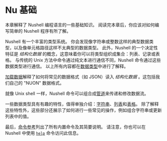 # Nu 基础

本章解释了 Nushell 编程语言的一些基础知识。
阅读完本章后，你应该对如何编写简单的 Nushell 程序有所了解。

Nushell 有一个丰富的类型系统。
你会发现像字符串或整数这样的典型数据类型，以及像单元格路径这样不太典型的数据类型。
此外，Nushell 的一个决定性特征是 _结构化数据_ 的概念，这意味着你可以将类型组织成集合：列表、记录或表格。
与传统的 Unix 方法中命令通过纯文本进行通信不同，Nushell 命令通过这些数据类型进行通信。
以上所有内容都在[数据类型](types_of_data.md)中进行了解释。

[加载数据](loading_data.md)解释了如何将常见的数据格式（如 JSON）读入 _结构化数据_ 。这包括我们自己的 "NUON" 数据格式。

就像 Unix shell 一样，Nushell 命令可以组合成[管道](pipelines.md)来传递和修改数据流。

一些数据类型具有有趣的特性，值得单独介绍：[字符串](working_with_strings.md)、[列表](working_with_lists.md)和[表格](working_with_tables.md)。
除了解释这些特性外，这些部分还展示了如何进行一些常见的操作，例如组合字符串或更新列表中的值。

最后，[命令参考](/zh-CN/commands/)列出了所有内置命令及其简要说明。
请注意，你也可以在 Nushell 中使用 [`help`](/zh-CN/commands/docs/help.md) 命令访问此信息。
